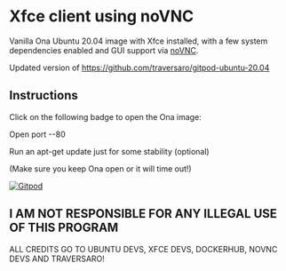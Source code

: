 # Xfce client using noVNC
Vanilla Ona Ubuntu 20.04 image with Xfce installed, with a few system dependencies enabled and GUI support via [noVNC](https://github.com/novnc/noVNC).

Updated version of https://github.com/traversaro/gitpod-ubuntu-20.04

## Instructions  
Click on the following badge to open the Ona image:

Open port --80

Run an apt-get update just for some stability (optional)

(Make sure you keep Ona open or it will time out!)

[![Gitpod](https://gitpod.io/button/open-in-gitpod.svg)](https://gitpod.io/from-referrer)

## I AM NOT RESPONSIBLE FOR ANY ILLEGAL USE OF THIS PROGRAM
ALL CREDITS GO TO UBUNTU DEVS, XFCE DEVS, DOCKERHUB, NOVNC DEVS AND TRAVERSARO!
